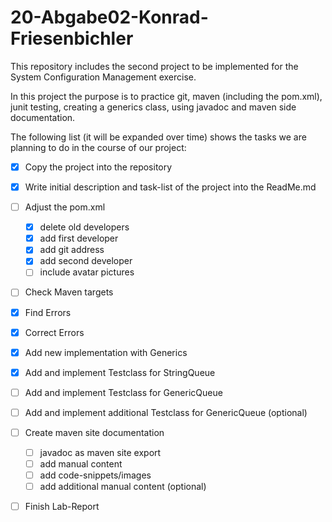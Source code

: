 # 20-Abgabe02-Konrad-Friesenbichler

This repository includes the second project to be implemented 
for the System Configuration Management exercise. 

In this project the purpose is to practice git, maven (including the pom.xml), 
junit testing, creating a generics class, using javadoc and maven side documentation. 

The following list (it will be expanded over time) 
shows the tasks we are planning to do in the course of our project: 

- [x] Copy the project into the repository
- [x] Write initial description and task-list of the project into the ReadMe.md 
- [ ] Adjust the pom.xml
  - [x] delete old developers  
  - [x] add first developer 
  - [x] add git address
  - [x] add second developer 
  - [ ] include avatar pictures
- [ ] Check Maven targets
- [x] Find Errors
- [x] Correct Errors
- [x] Add new implementation with Generics
- [x] Add and implement Testclass for StringQueue
- [ ] Add and implement Testclass for GenericQueue
- [ ] Add and implement additional Testclass for GenericQueue (optional)
- [ ] Create maven site documentation
  - [ ] javadoc as maven site export
  - [ ] add manual content
  - [ ] add code-snippets/images
  - [ ] add additional manual content (optional)
- [ ] Finish Lab-Report
 
